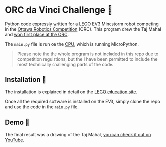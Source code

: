 # ORC da Vinci Challenge 🤖
Python code expressly written for a LEGO EV3 Mindstorm robot competing in the [Ottawa Robotics Competition](http://www.orc.ieeeottawa.ca/en/) (ORC). This program drew the Taj Mahal and [won first place at the ORC](http://www.orc.ieeeottawa.ca/wp-content/uploads/ORC2021-RankingsBIL.pdf).

The `main.py` file is run on the [CPU](https://www.lego.com/en-us/product/ev3-intelligent-brick-45500), which is running MicroPython.

> Please note the the whole program is not included in this repo due to competition regulations, but the I have been permitted to include the most technically challenging parts of the code.

## Installation 🔧

The installation is explained in detail on the [LEGO education site](https://education.lego.com/en-us/product-resources/mindstorms-ev3/teacher-resources/python-for-ev3). 

Once all the required software is installed on the EV3, simply clone the repo and use the code in the `main.py` file.

## Demo 🎥

The final result was a drawing of the Taj Mahal, [you can check it out on YouTube](https://youtu.be/Y0h-TtXdg4I).
